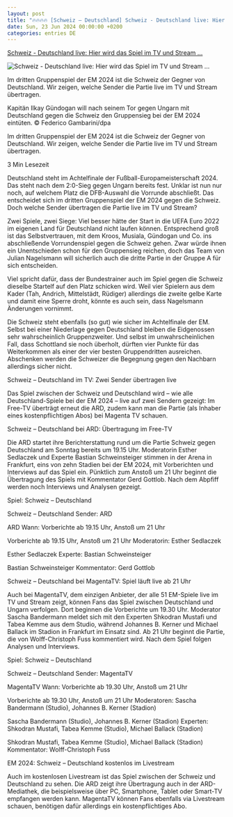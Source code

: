 ```yaml
---
layout: post
title: "🔥🔥🔥🔥 [Schweiz – Deutschland] Schweiz - Deutschland live: Hier wird das Spiel im TV und Stream ..."
date: Sun, 23 Jun 2024 00:00:00 +0200
categories: entries DE
---
```

[Schweiz - Deutschland live: Hier wird das Spiel im TV und Stream ...](https://www.ruhrnachrichten.de/service/schweiz-deutschland-live-tv-uebertragung-sender-ard-magentatv-stream-mediathek-w897835-2001256534/)

![Schweiz - Deutschland live: Hier wird das Spiel im TV und Stream ...](https://www.ruhrnachrichten.de/wp-content/uploads/2024/06/21/12/630_0900_3864314_EM_2024_Deutschland_Guendogan-1648x824.jpg)

Im dritten Gruppenspiel der EM 2024 ist die Schweiz der Gegner von Deutschland. Wir zeigen, welche Sender die Partie live im TV und Stream übertragen.

Kapitän Ilkay Gündogan will nach seinem Tor gegen Ungarn mit Deutschland gegen die Schweiz den Gruppensieg bei der EM 2024 eintüten. © Federico Gambarini/dpa

Im dritten Gruppenspiel der EM 2024 ist die Schweiz der Gegner von Deutschland. Wir zeigen, welche Sender die Partie live im TV und Stream übertragen.

3 Min Lesezeit

Deutschland steht im Achtelfinale der Fußball-Europameisterschaft 2024. Das steht nach dem 2:0-Sieg gegen Ungarn bereits fest. Unklar ist nun nur noch, auf welchem Platz die DFB-Auswahl die Vorrunde abschließt. Das entscheidet sich im dritten Gruppenspiel der EM 2024 gegen die Schweiz. Doch welche Sender übertragen die Partie live im TV und Stream?

Zwei Spiele, zwei Siege: Viel besser hätte der Start in die UEFA Euro 2022 im eigenen Land für Deutschland nicht laufen können. Entsprechend groß ist das Selbstvertrauen, mit dem Kroos, Musiala, Gündogan und Co. ins abschließende Vorrundenspiel gegen die Schweiz gehen. Zwar würde ihnen ein Unentschieden schon für den Gruppensieg reichen, doch das Team von Julian Nagelsmann will sicherlich auch die dritte Partie in der Gruppe A für sich entscheiden.

Viel spricht dafür, dass der Bundestrainer auch im Spiel gegen die Schweiz dieselbe Startelf auf den Platz schicken wird. Weil vier Spielern aus dem Kader (Tah, Andrich, Mittelstädt, Rüdiger) allerdings die zweite gelbe Karte und damit eine Sperre droht, könnte es auch sein, dass Nagelsmann Änderungen vornimmt.

Die Schweiz steht ebenfalls (so gut) wie sicher im Achtelfinale der EM. Selbst bei einer Niederlage gegen Deutschland bleiben die Eidgenossen sehr wahrscheinlich Gruppenzweiter. Und selbst im unwahrscheinlichen Fall, dass Schottland sie noch überholt, dürften vier Punkte für das Weiterkommen als einer der vier besten Gruppendritten ausreichen. Abschenken werden die Schweizer die Begegnung gegen den Nachbarn allerdings sicher nicht.

Schweiz – Deutschland im TV: Zwei Sender übertragen live

Das Spiel zwischen der Schweiz und Deutschland wird – wie alle Deutschland-Spiele bei der EM 2024 – live auf zwei Sendern gezeigt: Im Free-TV überträgt erneut die ARD, zudem kann man die Partie (als Inhaber eines kostenpflichtigen Abos) bei Magenta TV schauen.

Schweiz – Deutschland bei ARD: Übertragung im Free-TV

Die ARD startet ihre Berichterstattung rund um die Partie Schweiz gegen Deutschland am Sonntag bereits um 19.15 Uhr. Moderatorin Esther Sedlaczek und Experte Bastian Schweinsteiger stimmen in der Arena in Frankfurt, eins von zehn Stadien bei der EM 2024, mit Vorberichten und Interviews auf das Spiel ein. Pünktlich zum Anstoß um 21 Uhr beginnt die Übertragung des Spiels mit Kommentator Gerd Gottlob. Nach dem Abpfiff werden noch Interviews und Analysen gezeigt.

Spiel: Schweiz – Deutschland

Schweiz – Deutschland Sender: ARD

ARD Wann: Vorberichte ab 19.15 Uhr, Anstoß um 21 Uhr

Vorberichte ab 19.15 Uhr, Anstoß um 21 Uhr Moderatorin: Esther Sedlaczek

Esther Sedlaczek Experte: Bastian Schweinsteiger

Bastian Schweinsteiger Kommentator: Gerd Gottlob

Schweiz – Deutschland bei MagentaTV: Spiel läuft live ab 21 Uhr

Auch bei MagentaTV, dem einzigen Anbieter, der alle 51 EM-Spiele live im TV und Stream zeigt, können Fans das Spiel zwischen Deutschland und Ungarn verfolgen. Dort beginnen die Vorberichte um 19.30 Uhr. Moderator Sascha Bandermann meldet sich mit den Experten Shkodran Mustafi und Tabea Kemme aus dem Studio, während Johannes B. Kerner und Michael Ballack im Stadion in Frankfurt im Einsatz sind. Ab 21 Uhr beginnt die Partie, die von Wolff-Christoph Fuss kommentiert wird. Nach dem Spiel folgen Analysen und Interviews.

Spiel: Schweiz – Deutschland

Schweiz – Deutschland Sender: MagentaTV

MagentaTV Wann: Vorberichte ab 19.30 Uhr, Anstoß um 21 Uhr

Vorberichte ab 19.30 Uhr, Anstoß um 21 Uhr Moderatoren: Sascha Bandermann (Studio), Johannes B. Kerner (Stadion)

Sascha Bandermann (Studio), Johannes B. Kerner (Stadion) Experten: Shkodran Mustafi, Tabea Kemme (Studio), Michael Ballack (Stadion)

Shkodran Mustafi, Tabea Kemme (Studio), Michael Ballack (Stadion) Kommentator: Wolff-Christoph Fuss

EM 2024: Schweiz – Deutschland kostenlos im Livestream

Auch im kostenlosen Livestream ist das Spiel zwischen der Schweiz und Deutschland zu sehen. Die ARD zeigt ihre Übertragung auch in der ARD-Mediathek, die beispielsweise über PC, Smartphone, Tablet oder Smart-TV empfangen werden kann. MagentaTV können Fans ebenfalls via Livestream schauen, benötigen dafür allerdings ein kostenpflichtiges Abo.

